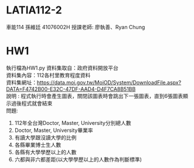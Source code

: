 # LATIA112-2
車能114 孫維廷 41076002H
授課老師: 廖執善、Ryan Chung
# HW1
執行檔為HW1.py
資料集取自：政府資料開放平台  
資料集內容：112各村里教育程度資料  
資料集網址：https://data.moi.gov.tw/MoiOD/System/DownloadFile.aspx?DATA=F4742B00-E32C-47DF-AAD4-D4F7CA8B51BB  
說明 : 程式執行時會產生圖表，關閉該圖表時會跳出下一張圖表，直到6張圖表顯示過後程式就會結束  
問題:
1. 112年全台灣Doctor, Master, University分別總人數
2. Doctor, Master, University畢業率
3. 有讀大學跟沒讀大學的比例
4. 各縣畢業博士生人數
5. 各縣有大學學歷以上的人數
6. 六都與非六都差距(以大學學歷以上的人數作為判斷標準)
